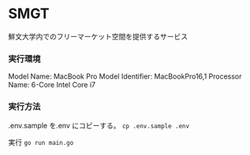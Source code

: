 # SMGT

鮮文大学内でのフリーマーケット空間を提供するサービス

### 実行環境

Model Name: MacBook Pro
Model Identifier: MacBookPro16,1
Processor Name: 6-Core Intel Core i7

### 実行方法

.env.sample を.env にコピーする。
`cp .env.sample .env`

実行
`go run main.go`
